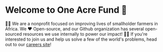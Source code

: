# Welcome to One Acre Fund 🌱

🧑‍🌾 We are a nonprofit focused on improving lives of smallholder farmers in Africa.
We ❤️ Open-source, and our Github organization has several open-sourced resources we use internally to power our impact!
🧑‍💻 If you're interested to join us and help us solve a few of the world's problems, head out to our [careers site](https://oneacrefund.org/careers)!

